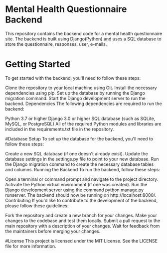 
# Mental Health Questionnaire Backend
This repository contains the backend code for a mental health questionnaire site. The backend is built using Django(Python) and uses a SQL database to store the questionnaire, responses, user, e-mails.

# Getting Started
To get started with the backend, you'll need to follow these steps:

Clone the repository to your local machine using Git.
Install the necessary dependencies using pip.
Set up the database by running the Django migration command.
Start the Django development server to run the backend.
Dependencies
The following dependencies are required to run the backend:

Python 3.7 or higher
Django 3.0 or higher
SQL database (such as SQLite, MySQL, or PostgreSQL)
All of the required Python modules and libraries are included in the requirements.txt file in the repository.

#Database Setup
To set up the database for the backend, you'll need to follow these steps:

Create a new SQL database (if one doesn't already exist).
Update the database settings in the settings.py file to point to your new database.
Run the Django migration command to create the necessary database tables and columns.
Running the Backend
To run the backend, follow these steps:

Open a terminal or command prompt and navigate to the project directory.
Activate the Python virtual environment (if one was created).
Run the Django development server using the command python manage.py runserver.
The backend should now be running on http://localhost:8000/.
Contributing
If you'd like to contribute to the development of the backend, please follow these guidelines:

Fork the repository and create a new branch for your changes.
Make your changes to the codebase and test them locally.
Submit a pull request to the main repository with a description of your changes.
Wait for feedback from the maintainers before merging your changes.

#License
This project is licensed under the MIT License. See the LICENSE file for more information.
